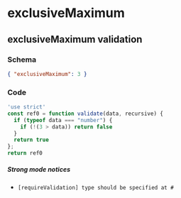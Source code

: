 # exclusiveMaximum

## exclusiveMaximum validation

### Schema

```json
{ "exclusiveMaximum": 3 }
```

### Code

```js
'use strict'
const ref0 = function validate(data, recursive) {
  if (typeof data === "number") {
    if (!(3 > data)) return false
  }
  return true
};
return ref0
```

##### Strong mode notices

 * `[requireValidation] type should be specified at #`

